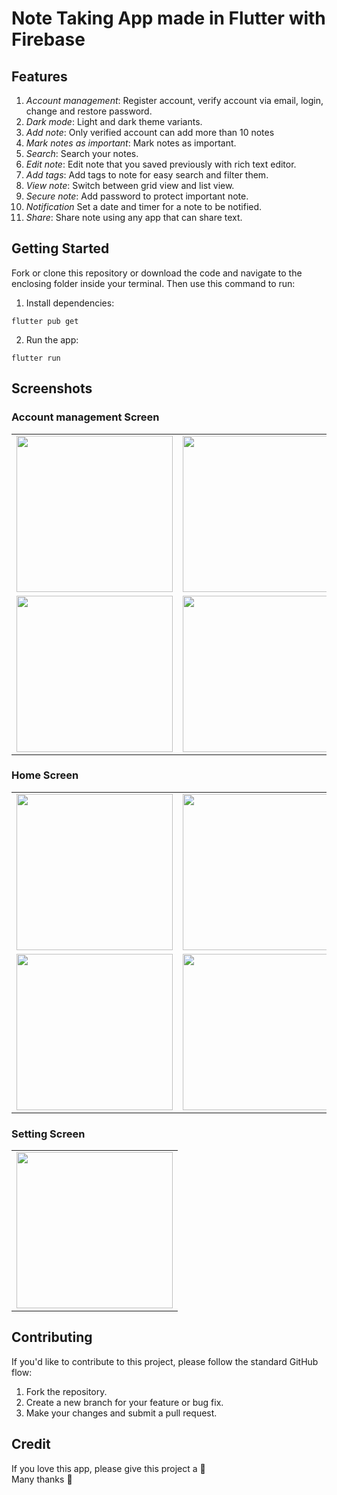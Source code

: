 # Note Taking App made in Flutter with Firebase 

## Features
1. *Account management*: Register account, verify account via email, login, change and restore password.
2. *Dark mode*: Light and dark theme variants.
3. *Add note*: Only verified account can add more than 10 notes
4. *Mark notes as important*: Mark notes as important.
5. *Search*: Search your notes.
6. *Edit note*: Edit note that you saved previously with rich text editor.
7. *Add tags*: Add tags to note for easy search and filter them.
8. *View note*: Switch between grid view and list view.
9. *Secure note*: Add password to protect important note.
10. *Notification* Set a date and timer for a note to be notified.
11. *Share*: Share note using any app that can share text.

## Getting Started
Fork or clone this repository or download the code and navigate to the enclosing folder inside your terminal. Then use this command to run:
1. Install dependencies:
```
flutter pub get
```
2. Run the app:
```
flutter run
```   

## Screenshots
### Account management Screen
<table>
  <tr>
    <td> 
      <img width="250" src="https://github.com/nakhoacool/Flutter_NoteApp/assets/77623180/80aa557d-c09f-43a0-b19e-5cfc4e38ade0"> </img>
    </td>
    <td>
      <img width="250" src="https://github.com/nakhoacool/Flutter_NoteApp/assets/77623180/4e07cc21-ce2f-4cd4-915c-862dfb6704bc"> 
  </img> 
    </td>
    <td> 
        <img width="250" src="https://github.com/nakhoacool/Flutter_NoteApp/assets/77623180/2487e8c5-fab0-4941-8598-8f7f825ff9ee"> 
  </img>
    </td>
  </tr>
  
  <tr>
     <td>
       <img width="250" src="https://github.com/nakhoacool/Flutter_NoteApp/assets/77623180/2e8c8bdb-d3ff-4a6c-8ac5-cb08035f89ea"> 
  </img>
    </td>
    <td>
      <img width="250" src="https://github.com/nakhoacool/Flutter_NoteApp/assets/77623180/447e4db5-3006-4c6b-8bdc-de5826650f2f">
    </td>
  </tr>
</table>

### Home Screen
<table>
  <tr>
    <td> 
      <img width="250" src="https://github.com/nakhoacool/Flutter_NoteApp/assets/77623180/6a618824-91de-4b01-8838-62f740caa4c5"> </img>
    </td>
    <td>
      <img width="250" src="https://github.com/nakhoacool/Flutter_NoteApp/assets/77623180/a81fae8d-bf1a-48dc-bfb8-9456c949b9d0"> 
  </img> 
    </td>
    <td> 
        <img width="250" src="https://github.com/nakhoacool/Flutter_NoteApp/assets/77623180/82d2bba0-54fc-4148-b4d8-62b289e02061"> 
  </img>
    </td>
  </tr>
  
  <tr>
     <td>
       <img width="250" src="https://github.com/nakhoacool/Flutter_NoteApp/assets/77623180/73f6cafd-1b60-4af1-a5fa-98efc67cbcbd"> 
  </img>
    </td>
    <td>
      <img width="250" src="https://github.com/nakhoacool/Flutter_NoteApp/assets/77623180/53b10d2e-7825-4d70-9dab-e35b3615219c">
    </td>
    <td>
      <img width="250" src="https://github.com/nakhoacool/Flutter_NoteApp/assets/77623180/07887771-27d5-40b1-8e74-ce806f8ef6d4">
    </td>
  </tr>
</table>

### Setting Screen
<table>
  <tr>
    <td> 
      <img width="250" src="https://github.com/nakhoacool/Flutter_NoteApp/assets/77623180/b99ab155-2e7b-4dd0-b84e-1b0c8d2dd687"> </img>
    </td>
  </tr>
  
</table>

## Contributing

If you'd like to contribute to this project, please follow the standard GitHub flow:

1. Fork the repository.
2. Create a new branch for your feature or bug fix.
3. Make your changes and submit a pull request.

## Credit
If you love this app, please give this project a :star2:  
Many thanks :sparkling_heart:
